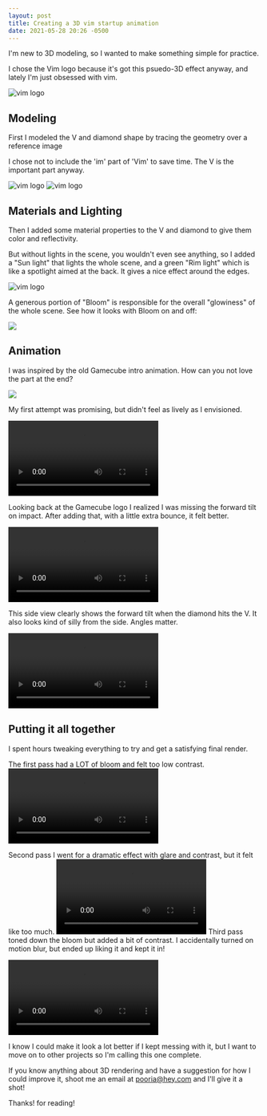 ```yaml
---
layout: post
title: Creating a 3D vim startup animation
date: 2021-05-28 20:26 -0500
---
```


I'm new to 3D modeling, so I wanted to make something simple for practice. 

I chose the Vim logo because it's got this psuedo-3D effect anyway, and lately I'm just obsessed with vim. 

![vim logo](/assets/images/posts/vim-logo.png)

## Modeling

First I modeled the V and diamond shape by tracing the geometry over a reference image

I chose not to include the 'im' part of 'Vim' to save time. The V is the important part anyway.

![vim logo](/assets/images/posts/logo-wireframe-1.png)
![vim logo](/assets/images/posts/logo-wireframe-2.gif)

## Materials and Lighting

Then I added some material properties to the V and diamond to give them color and reflectivity.

But without lights in the scene, you wouldn't even see anything, so I added a "Sun light" that lights the whole scene, and a green "Rim light" which is like a spotlight aimed at the back. It gives a nice effect around the edges.

![vim logo](/assets/images/posts/vim-lights.png)

A generous portion of "Bloom" is responsible for the overall "glowiness" of the whole scene. See how it looks with Bloom on and off:

![](/assets/images/posts/bloom-toggle.gif)

## Animation

I was inspired by the old Gamecube intro animation. How can you not love the part at the end?

![](/assets/images/posts/gamecube.gif)

My first attempt was promising, but didn't feel as lively as I envisioned.

<video controls>
    <source src="/assets/images/posts/without-tilt.mp4"
            type="video/mp4">
    Sorry, your browser doesn't support embedded videos.
</video>

Looking back at the Gamecube logo I realized I was missing the forward tilt on impact. After adding that, with a little extra bounce, it felt better.

<video controls>
    <source src="/assets/images/posts/with-tilt.mp4"
            type="video/mp4">
    Sorry, your browser doesn't support embedded videos.
</video>

This side view clearly shows the forward tilt when the diamond hits the V. It also looks kind of silly from the side. Angles matter.

<video controls>
    <source src="/assets/images/posts/tilt-side.mp4"
            type="video/mp4">
    Sorry, your browser doesn't support embedded videos.
</video>

## Putting it all together

I spent hours tweaking everything to try and get a satisfying final render. 

The first pass had a LOT of bloom and felt too low contrast.
<video controls>
    <source src="/assets/images/posts/first-pass.mp4"
            type="video/mp4">
    Sorry, your browser doesn't support embedded videos.
</video>

Second pass I went for a dramatic effect with glare and contrast, but it felt like too much.
<video controls>
    <source src="/assets/images/posts/second-pass.mp4"
            type="video/mp4">
    Sorry, your browser doesn't support embedded videos.
</video>
Third pass toned down the bloom but added a bit of contrast. I accidentally turned on motion blur, but ended up liking it and kept it in! 


<video controls>
    <source src="/assets/images/posts/third-pass.mp4"
            type="video/mp4">
    Sorry, your browser doesn't support embedded videos.
</video>

I know I could make it look a lot better if I kept messing with it, but I want to move on to other projects so I'm calling this one complete.

If you know anything about 3D rendering and have a suggestion for how I could improve it, shoot me an email at [pooria@hey.com](emailto:pooria@hey.com) and I'll give it a shot!

Thanks! for reading!
